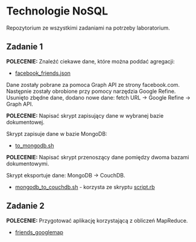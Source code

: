 Technologie NoSQL
=================

Repozytorium ze wszystkimi zadaniami na potrzeby laboratorium.

Zadanie 1
---------

**POLECENIE:** 
Znaleźć ciekawe dane, które można poddać agregacji:

+ [facebook_friends.json](https://github.com/cintrzyk/nosql/blob/master/facebook_friends.json)

Dane zostały pobrane za pomoca Graph API ze strony facebook.com. Następnie zostały obrobione przy pomocy narzędzia Google Refine. Usunięto zbędne dane, dodano nowe dane: fetch URL -> Google Refine -> Graph API.

**POLECENIE:** 
Napisać skrypt zapisujący dane w wybranej bazie dokumentowej.

Skrypt zapisuje dane w bazie MongoDB: 

+ [to_mongodb.sh](https://github.com/cintrzyk/nosql/blob/master/to_mongodb.sh)

**POLECENIE:** 
Napisać skrypt przenoszący dane pomiędzy dwoma bazami dokumentowymi.

Skrypt eksportuje dane: MongoDB -> CouchDB. 

+ [mongodb_to_couchdb.sh](https://github.com/cintrzyk/nosql/blob/master/mongodb_to_couchdb.sh) - korzysta ze skryptu [script.rb](https://github.com/cintrzyk/nosql/blob/master/script.rb)


Zadanie 2
---------

**POLECENIE:** 
Przygotować aplikację korzystającą z obliczeń MapReduce.

+ [friends_googlemap](https://github.com/cintrzyk/nosql/tree/master/friends_googlemap)




